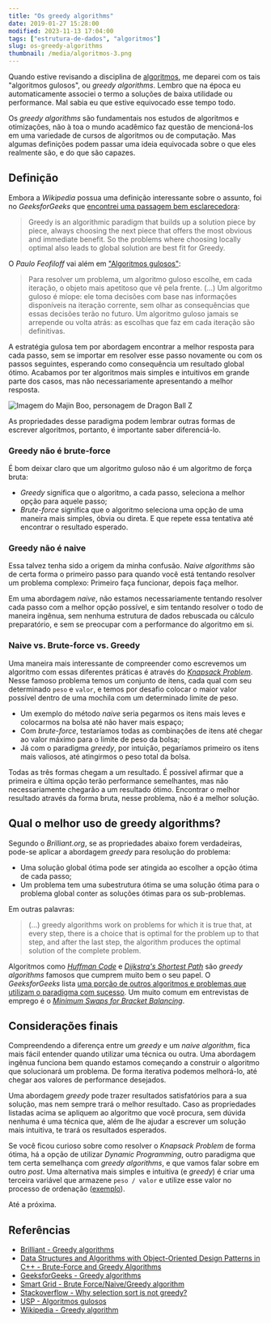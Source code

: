```yaml
---
title: "Os greedy algorithms"
date: 2019-01-27 15:28:00
modified: 2023-11-13 17:04:00
tags: ["estrutura-de-dados", "algoritmos"]
slug: os-greedy-algorithms
thumbnail: /media/algoritmos-3.png
---
```


Quando estive revisando a disciplina de [algoritmos](/tag/algoritmos.html "Leia mais sobre Algoritmos"), me deparei com os tais "algoritmos gulosos", ou _greedy algorithms_. Lembro que na época eu automaticamente associei o termo a soluções de baixa utilidade ou performance. Mal sabia eu que estive equivocado esse tempo todo.

Os _greedy algorithms_ são fundamentais nos estudos de algoritmos e otimizações, não à toa o mundo acadêmico faz questão de mencioná-los em uma variedade de cursos de algoritmos ou de computação. Mas algumas definições podem passar uma ideia equivocada sobre o que eles realmente são, e do que são capazes.

## Definição

Embora a _Wikipedia_ possua uma definição interessante sobre o assunto, foi no _GeeksforGeeks_ que [encontrei uma passagem bem esclarecedora](https://www.geeksforgeeks.org/greedy-algorithms/ "Greedy Algorithms"):

> Greedy is an algorithmic paradigm that builds up a solution piece by piece, always choosing the next piece that offers the most obvious and immediate benefit. So the problems where choosing locally optimal also leads to global solution are best fit for Greedy.

O _Paulo Feofiloff_ vai além em ["Algoritmos gulosos"](https://www.ime.usp.br/~pf/analise_de_algoritmos/aulas/guloso.html "USP - Algoritmos gulosos"):

> Para resolver um problema, um algoritmo guloso escolhe, em cada iteração, o objeto mais apetitoso que vê pela frente. (...) Um algoritmo guloso é míope: ele toma decisões com base nas informações disponíveis na iteração corrente, sem olhar as consequências que essas decisões terão no futuro. Um algoritmo guloso jamais se arrepende ou volta atrás: as escolhas que faz em cada iteração são definitivas.

A estratégia gulosa tem por abordagem encontrar a melhor resposta para cada passo, sem se importar em resolver esse passo novamente ou com os passos seguintes, esperando como consequência um resultado global ótimo. Acabamos por ter algoritmos mais simples e intuitivos em grande parte dos casos, mas não necessariamente apresentando a melhor resposta.

![Imagem do Majin Boo, personagem de Dragon Ball Z](/media/greedy-boo.jpg "Algoritmos gulosos são como o Maijin Boo. Gulosos em essência, mas nem por isso não eficazes (tvovermind.com)")

As propriedades desse paradigma podem lembrar outras formas de escrever algoritmos, portanto, é importante saber diferenciá-lo.

### Greedy não é brute-force

É bom deixar claro que um algoritmo guloso não é um algoritmo de força bruta:

- _Greedy_ significa que o algoritmo, a cada passo, seleciona a melhor opção para aquele passo;
- _Brute-force_ significa que o algoritmo seleciona uma opção de uma maneira mais simples, óbvia ou direta. E que repete essa tentativa até encontrar o resultado esperado.

### Greedy não é naive

Essa talvez tenha sido a origem da minha confusão. _Naive algorithms_ são de certa forma o primeiro passo para quando você está tentando resolver um problema complexo: Primeiro faça funcionar, depois faça melhor.

Em uma abordagem _naive_, não estamos necessariamente tentando resolver cada passo com a melhor opção possível, e sim tentando resolver o todo de maneira ingênua, sem nenhuma estrutura de dados rebuscada ou cálculo preparatório, e sem se preocupar com a performance do algoritmo em si.

### Naive vs. Brute-force vs. Greedy

Uma maneira mais interessante de compreender como escrevemos um algoritmo com essas diferentes práticas é através do [_Knapsack Problem_](https://en.wikipedia.org/wiki/Knapsack_problem "Leia o artigo na Wikipedia"). Nesse famoso problema temos um conjunto de itens, cada qual com seu determinado `peso` e `valor`, e temos por desafio colocar o maior valor possível dentro de uma mochila com um determinado limite de peso.

- Um exemplo do método _naive_ seria pegarmos os itens mais leves e colocarmos na bolsa até não haver mais espaço;
- Com _brute-force_, testaríamos todas as combinações de itens até chegar ao valor máximo para o limite de peso da bolsa;
- Já com o paradigma _greedy_, por intuição, pegaríamos primeiro os itens mais valiosos, até atingirmos o peso total da bolsa.

Todas as três formas chegam a um resultado. É possível afirmar que a primeira e última opção terão performance semelhantes, mas não necessariamente chegarão a um resultado ótimo. Encontrar o melhor resultado através da forma bruta, nesse problema, não é a melhor solução.

## Qual o melhor uso de greedy algorithms?

Segundo o _Brilliant.org_, se as propriedades abaixo forem verdadeiras, pode-se aplicar a abordagem _greedy_ para resolução do problema:

- Uma solução global ótima pode ser atingida ao escolher a opção ótima de cada passo;
- Um problema tem uma subestrutura ótima se uma solução ótima para o problema global conter as soluções ótimas para os sub-problemas.

Em outras palavras:

> (...) greedy algorithms work on problems for which it is true that, at every step, there is a choice that is optimal for the problem up to that step, and after the last step, the algorithm produces the optimal solution of the complete problem.

Algoritmos como [_Huffman Code_](https://brilliant.org/wiki/huffman-encoding/ "Leia mais no Brilliant") e [_Dijkstra's Shortest Path_](https://brilliant.org/wiki/dijkstras-short-path-finder/ "Leia mais no Brilliant") são _greedy algorithms_ famosos que cumprem muito bem o seu papel. O _GeeksforGeeks_ lista [uma porção de outros algoritmos e problemas que utilizam o paradigma com sucesso](https://www.geeksforgeeks.org/greedy-algorithms/ "Leia mais no GeeksforGeeks"). Um muito comum em entrevistas de emprego é o [_Minimum Swaps for Bracket Balancing_](https://www.geeksforgeeks.org/minimum-swaps-bracket-balancing/ "Leia no GeeksforGeeks").

## Considerações finais

Compreendendo a diferença entre um _greedy_ e um _naive algorithm_, fica mais fácil entender quando utilizar uma técnica ou outra. Uma abordagem ingênua funciona bem quando estamos começando a construir o algoritmo que solucionará um problema. De forma iterativa podemos melhorá-lo, até chegar aos valores de performance desejados.

Uma abordagem _greedy_ pode trazer resultados satisfatórios para a sua solução, mas nem sempre trará o melhor resultado. Caso as propriedades listadas acima se apliquem ao algoritmo que você procura, sem dúvida nenhuma é uma técnica que, além de lhe ajudar a escrever um solução mais intuitiva, te trará os resultados esperados.

Se você ficou curioso sobre como resolver o _Knapsack Problem_ de forma ótima, há a opção de utilizar _Dynamic Programming_, outro paradigma que tem certa semelhança com _greedy algorithms_, e que vamos falar sobre em outro _post_. Uma alternativa mais simples e intuitiva (e _greedy_) é criar uma terceira variável que armazene `peso / valor` e utilize esse valor no processo de ordenação ([exemplo](https://github.com/kplaube/rosetta-lua/blob/master/rosetta/lib/knapsack.lua "Veja a resolução do problema em Lua")).

Até a próxima.

## Referências

- [Brilliant - Greedy algorithms](https://brilliant.org/wiki/greedy-algorithm/)
- [Data Structures and Algorithms with Object-Oriented Design Patterns in C++ - Brute-Force and Greedy Algorithms](https://book.huihoo.com/data-structures-and-algorithms-with-object-oriented-design-patterns-in-c++/html/page441.html)
- [GeeksforGeeks - Greedy algorithms](https://www.geeksforgeeks.org/greedy-algorithms/)
- [Smart Grid - Brute Force/Naive/Greedy algorithm](https://smart--grid.net/cours-lessons-theory/algorithm/brute-force-naive-greedy-algorithm/)
- [Stackoverflow - Why selection sort is not greedy?](https://stackoverflow.com/questions/47238823/why-selection-sort-is-not-greedy)
- [USP - Algoritmos gulosos](https://www.ime.usp.br/~pf/analise_de_algoritmos/aulas/guloso.html)
- [Wikipedia - Greedy algorithm](https://en.wikipedia.org/wiki/Greedy_algorithm)
